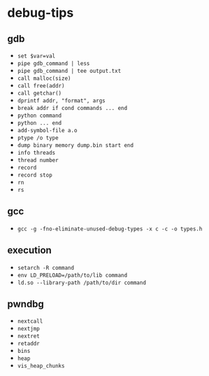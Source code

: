 # debug-tips

## gdb

- `set $var=val`
- `pipe gdb_command | less`
- `pipe gdb_command | tee output.txt`
- `call malloc(size)`
- `call free(addr)`
- `call getchar()`
- `dprintf addr, "format", args`
- `break addr if cond commands ... end`
- `python command`
- `python ... end`
- `add-symbol-file a.o`
- `ptype /o type`
- `dump binary memory dump.bin start end`
- `info threads`
- `thread number`
- `record`
- `record stop`
- `rn`
- `rs`

## gcc

- `gcc -g -fno-eliminate-unused-debug-types -x c -c -o types.h`

## execution

- `setarch -R command`
- `env LD_PRELOAD=/path/to/lib command`
- `ld.so --library-path /path/to/dir command`

## pwndbg

- `nextcall`
- `nextjmp`
- `nextret`
- `retaddr`
- `bins`
- `heap`
- `vis_heap_chunks`
